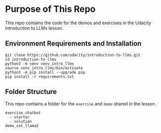 # Purpose of This Repo

This repo contains the code for the demos and exercises in the Udacity Introduction to LLMs lesson.

## Environment Requirements and Installation
```
git clone https://github.com/udacity/introduction-to-llms.git
cd introduction-to-llms
python3 -m venv venv_intro_llms
source venv_intro_llms/bin/activate
python3 -m pip install --upgrade pip
pip install -r requirements.txt
```

## Folder Structure

This repo contains a folder for the `exercise` and `demo` shared in the lesson.


```
exercise_chatbot
  - starter
  - solution
demo_cot_llama2
```


